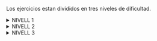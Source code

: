 Los ejercicios estan divididos en tres niveles de dificultad.

<Details>
<Summary>NIVELL 1</Summary>

Exercici 1: A partir dels documents adjunts (estructura_dades i dades_introduir), importa les dues taules. Mostra les característiques principals de l'esquema creat i explica les diferents taules i variables que existeixen. Assegura't d'incloure un diagrama que il·lustri la relació entre les diferents taules i variables.

![alt text](https://github.com/kiku-x/ItAcademy/blob/main/S1.01/Diagrama_S1.01.png?raw=true)


Exercici 2: Realitza la següent consulta: Has d'obtenir el nom, email i país de cada companyia, ordena les dades en funció del nom de les companyies.

```
SELECT company_name AS Nom, email, country AS Pais
FROM company
ORDER BY company_name;
```


Exercici 3: Des de la secció de màrqueting et sol·liciten que els passis un llistat dels països que estan fent compres.
SELECT DISTINCT country AS Pais
```
FROM company
LEFT JOIN transaction
ON company.id = transaction.company_id;
```


Exercici 4: Des de màrqueting també volen saber des de quants països es realitzen les compres.
```
SELECT COUNT(DISTINCT country) AS Paisos
FROM company
LEFT JOIN transaction
ON company.id = transaction.company_id;
```


Exercici 5 El teu cap identifica un error amb la companyia que té id 'b-2354'. Per tant, et sol·licita que li indiquis el país i nom de companyia d'aquest id.
```
SELECT country AS Pais, company_name AS Nom
FROM company
WHERE id = "b-2354";
```


Exercici 6 A més, el teu cap et sol·licita que indiquis quina és la companyia amb major despesa mitjana?
```
SELECT company_name AS Nom
FROM company
JOIN transaction
ON company.id = transaction.company_id
GROUP BY company_name
ORDER BY AVG(transaction.amount) DESC
LIMIT 1;
```
</Details>

<Details>
<Summary>NIVELL 2</Summary>
Exercici 1: El teu cap et sol·licita verificar si en la base de dades existeixen companyies amb identificadors (id) duplicats.*/

```
SELECT id, COUNT(*) AS Copies
FROM company
GROUP BY id
HAVING Copies > 1;
```

Exercici 2 En quin dia es van realitzar les cinc vendes més costoses? Mostra la data de la transacció i la sumatòria de la quantitat de diners.
```
SELECT DATE(timestamp) AS Data, SUM(amount) AS Sumatoria
FROM transaction
GROUP BY Data
HAVING COUNT(*) >= 5
ORDER BY Sumatoria DESC
LIMIT 1;
```


Exercici 3: En quin dia es van realitzar les cinc vendes de menor valor? Mostra la data de la transacció i la sumatòria de la quantitat de diners.
```
SELECT DATE(timestamp) AS Data, SUM(amount) AS Sumatoria
FROM transaction
GROUP BY Data
HAVING COUNT(*) >= 5
ORDER BY Sumatoria ASC
LIMIT 1;
```


Exercici 4: Quina és la mitjana de despesa per país? Presenta els resultats ordenats de major a menor mitjà.
```
SELECT company.country AS Pais, AVG(transaction.amount) AS Despesa_Mitjana
From company
LEFT JOIN transaction
ON company.id = transaction.company_id
GROUP BY Pais
ORDER BY Despesa_Mitjana DESC;
```
</Details>



<Details>
<Summary>NIVELL 3</Summary>
Exercici 1: Presenta el nom, telèfon i país de les companyies, juntament amb la quantitat total gastada, d'aquelles que van realitzar
transaccions amb una despesa compresa entre 100 i 200 euros. Ordena els resultats de major a menor quantitat gastada.

```
SELECT company_name AS Nom, phone AS Telefon, country AS Pais, SUM(transaction.amount) AS Total_Gastat
FROM Company
LEFT JOIN transaction
ON company.id = transaction.company_id
WHERE transaction.amount BETWEEN 100 AND 200
GROUP BY company.id
ORDER BY Total_Gastat DESC;
```

  
Exercici 2: Indica el nom de les companyies que van fer compres el 16 de març del 2022, 28 de febrer del 2022 i 13 de febrer del 2022.
```
SELECT DISTINCT company_name AS Nom
FROM Company
LEFT JOIN transaction
ON company.id = transaction.company_id
WHERE DATE(timestamp) IN ("2022-03-16", "2022-02-28", "2022-02-13");
```

</Details>
